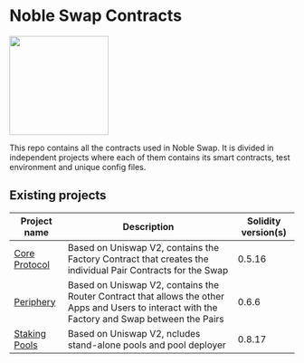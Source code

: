# Noble Swap Contracts

<p align="left">
  <a href="https://nobleswap.app">
      <img src="https://user-images.githubusercontent.com/85043551/213883186-882ccc6c-7b0a-4ce8-b5e3-a8d7258aeee5.png" height="175">
  </a>
</p>


This repo contains all the contracts used in Noble Swap. It is divided in independent projects where each of them contains its smart contracts, test environment and unique config files.

## Existing projects

| Project name                                                          | Description                                                                                                                | Solidity version(s)      |
| --------------------------------------------------------------------- | -------------------------------------------------------------------------------------------------------------------------- | ------------------------ |
| [Core Protocol](./contracts/core)                     | Based on Uniswap V2, contains the Factory Contract that creates the individual Pair Contracts for the Swap                                      | 0.5.16           |
| [Periphery](./contracts/periphery)                             | Based on Uniswap V2, contains the Router Contract that allows the other Apps and Users to interact with the Factory and Swap between the Pairs                                     | 0.6.6                   |
| [Staking Pools](./contracts/farms)                                 | Based on Uniswap V2, ncludes stand-alone pools and pool deployer                                                                                         | 0.8.17                   |                |

